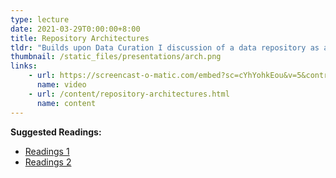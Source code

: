 ```yaml
---
type: lecture
date: 2021-03-29T0:00:00+8:00
title: Repository Architectures
tldr: "Builds upon Data Curation I discussion of a data repository as a layered architecture for curation."
thumbnail: /static_files/presentations/arch.png
links: 
    - url: https://screencast-o-matic.com/embed?sc=cYhYohkEou&v=5&controls=1&ff=1
      name: video
    - url: /content/repository-architectures.html
      name: content
---
```

**Suggested Readings:**
- [Readings 1](http://example.com)
- [Readings 2](http://example.com)
